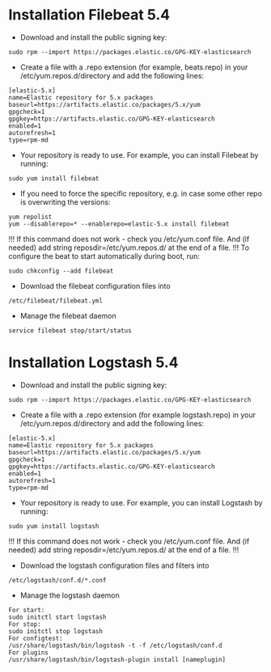 # Installation Filebeat 5.4

* Download and install the public signing key: 
```
sudo rpm --import https://packages.elastic.co/GPG-KEY-elasticsearch
```

* Create a file with a .repo extension (for example, beats.repo) in your /etc/yum.repos.d/directory and add the following lines:
```
[elastic-5.x]
name=Elastic repository for 5.x packages
baseurl=https://artifacts.elastic.co/packages/5.x/yum
gpgcheck=1
gpgkey=https://artifacts.elastic.co/GPG-KEY-elasticsearch
enabled=1
autorefresh=1
type=rpm-md
```

* Your repository is ready to use. For example, you can install Filebeat by running:
```
sudo yum install filebeat
```
* If you need to force the specific repository, e.g. in case some other repo is overwriting the versions:
```
yum repolist
yum --disablerepo=* --enablerepo=elastic-5.x install filebeat
```

!!! If this command does not work - check you /etc/yum.conf file. And (if needed) add string reposdir=/etc/yum.repos.d/  at the end of a file. !!!
To configure the beat to start automatically during boot, run:
```
sudo chkconfig --add filebeat
```

* Download the filebeat configuration files into 
```
/etc/filebeat/filebeat.yml
```

* Manage the filebeat daemon
```
service filebeat stop/start/status
```

# Installation Logstash 5.4
* Download and install the public signing key: 
```
sudo rpm --import https://packages.elastic.co/GPG-KEY-elasticsearch
```

* Create a file with a .repo extension (for example logstash.repo) in your /etc/yum.repos.d/directory and add the following lines:
```
[elastic-5.x]
name=Elastic repository for 5.x packages
baseurl=https://artifacts.elastic.co/packages/5.x/yum
gpgcheck=1
gpgkey=https://artifacts.elastic.co/GPG-KEY-elasticsearch
enabled=1
autorefresh=1
type=rpm-md
```

* Your repository is ready to use. For example, you can install Logstash by running:
```
sudo yum install logstash
```
!!! If this command does not work - check you /etc/yum.conf file. And (if needed) add string reposdir=/etc/yum.repos.d/  at the end of a file. !!!

* Download the logstash configuration files and filters into 
```
/etc/logstash/conf.d/*.conf
```

* Manage the logstash daemon
```
For start:
sudo initctl start logstash 
For stop:
sudo initctl stop logstash
For configtest:
/usr/share/logstash/bin/logstash -t -f /etc/logstash/conf.d
For plugins
/usr/share/logstash/bin/logstash-plugin install [nameplugin]
```
